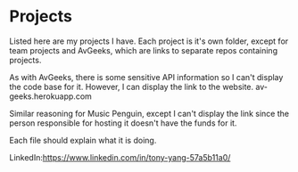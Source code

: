 # Projects
Listed here are my projects I have. Each project is it's own folder, except for team projects and AvGeeks, which are links to separate repos containing projects. 

As with AvGeeks, there is some sensitive API information so I can't display the code base for it. However, I can display the link to the website. 
av-geeks.herokuapp.com

Similar reasoning for Music Penguin, except I can't display the link since the person responsible for hosting it doesn't have the funds for it.

Each file should explain what it is doing.

LinkedIn:https://www.linkedin.com/in/tony-yang-57a5b11a0/
